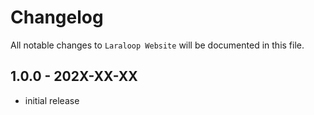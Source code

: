 # Changelog

All notable changes to `Laraloop Website` will be documented in this file.

## 1.0.0 - 202X-XX-XX

- initial release
